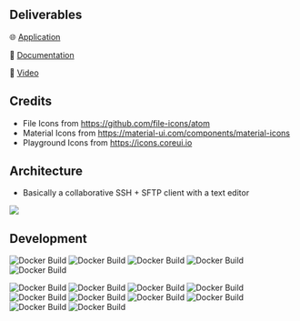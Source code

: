 ## Deliverables

🌐 [Application](https://project-calcifer.ml/)

📓 [Documentation](https://github.com/felixjchen/calcifer/wiki)

🎥 [Video](https://www.youtube.com/watch?v=Ln0unSDQWt0)

## Credits

- File Icons from https://github.com/file-icons/atom
- Material Icons from https://material-ui.com/components/material-icons
- Playground Icons from https://icons.coreui.io

## Architecture

- Basically a collaborative SSH + SFTP client with a text editor

![](https://user-images.githubusercontent.com/31393977/113656798-970f6380-966a-11eb-800f-80d76786e91b.png)

## Development


![Docker Build](https://github.com/felixjchen/calcifer/actions/workflows/ssh-service.yml/badge.svg)
![Docker Build](https://github.com/felixjchen/calcifer/actions/workflows/docsync-service.yml/badge.svg)
![Docker Build](https://github.com/felixjchen/calcifer/actions/workflows/api-service.yml/badge.svg)
![Docker Build](https://github.com/felixjchen/calcifer/actions/workflows/client-service.yml/badge.svg)
![Docker Build](https://github.com/felixjchen/calcifer/actions/workflows/nginx-proxy.yml/badge.svg)

![Docker Build](https://github.com/felixjchen/calcifer/actions/workflows/kind-playground.yml/badge.svg)
![Docker Build](https://github.com/felixjchen/calcifer/actions/workflows/dind-playground.yml/badge.svg)
![Docker Build](https://github.com/felixjchen/calcifer/actions/workflows/c-playground.yml/badge.svg)
![Docker Build](https://github.com/felixjchen/calcifer/actions/workflows/python-playground.yml/badge.svg)
![Docker Build](https://github.com/felixjchen/calcifer/actions/workflows/node-playground.yml/badge.svg)
![Docker Build](https://github.com/felixjchen/calcifer/actions/workflows/react-playground.yml/badge.svg)
![Docker Build](https://github.com/felixjchen/calcifer/actions/workflows/angular-playground.yml/badge.svg)
![Docker Build](https://github.com/felixjchen/calcifer/actions/workflows/rust-playground.yml/badge.svg)
![Docker Build](https://github.com/felixjchen/calcifer/actions/workflows/go-playground.yml/badge.svg)
![Docker Build](https://github.com/felixjchen/calcifer/actions/workflows/vue-playground.yml/badge.svg)

<!-- ## Deploy

![Docker Build](https://github.com/felixjchen/calcifer/actions/workflows/deploy.yml/badge.svg) -->
